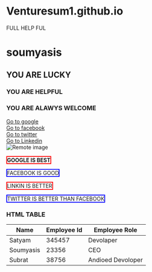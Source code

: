 # Venturesum1.github.io
FULL HELP FUL
<!DOCTYPE html>
<html lang="en">
<head>
    <meta charset="UTF-8">
    <meta http-equiv="X-UA-Compatible" content="IE=edge">
    <meta name="viewport" content="width=device-width, initial-scale=1.0">
    <title>Heading Paragraphs and Emmet</title>
</head>
<body>
    <h1>soumyasis</h1>
    <h2>YOU ARE LUCKY</h2>
    <h3>YOU ARE HELPFUL</h3>
    <h3>YOU ARE ALAWYS WELCOME </h3>
   
   <a href="https://google.com" target="_blank">Go to google</a><br>
    <a href="https://facebook.com" target="_blank">Go to facebook</a><br>
    <a href="https://twitter.com" target="_blank">Go to twitter</a><br>
    <a href="https://linkedin.com" target="_blank">Go to Linkedin</a><br>
        <img src="https://source.unsplash.com/user/erondu/600x200" alt="Remote image"><br>
   <br><strong style="border:2px solid red;">GOOGLE IS BEST</strong><br>
    <br><a style="border:2px solid blue;">FACEBOOK IS GOOD </a><br>
    <br><span style="border:2px solid red;">LINKIN IS BETTER</span><br>
    <br><span style="border:2px solid blue;">TWITTER IS BETTER THAN FACEBOOK</span>
    </ol>
    <h3>HTML TABLE</h3>
    <table>
        <thead>
            <tr>
                <th>Name</th>
                <th>Employee Id</th>
                <th>Employee Role</th>
            </tr>
        </thead>
        <tbody>
            <tr>
                <td>Satyam</td>
                <td>345457</td>
                <td>Devolaper</td>
            </tr>
            <tr>
                <td>Soumyasis</td>
                <td>23356</td>
                <td>CEO</td>
            </tr>
            <tr>
                <td>Subrat</td>
                <td>38756</td>
                <td>Andioed Devoloper</td>
            </tr>
        </tbody>
    </table>
    

</body>
</html>
